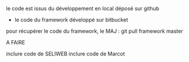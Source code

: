 
le code est issus du développement en local déposé sur github
+ le code du framework développé sur bitbucket

pour récupérer le code du framework, le MAJ :
git pull framework master


A FAIRE

inclure code de SELIWEB
inclure code de Marcot

